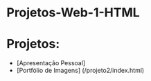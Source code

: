 # Projetos-Web-1-HTML

# Projetos:
- [Apresentação Pessoal] 
- [Portfólio de Imagens] (/projeto2/index.html)
